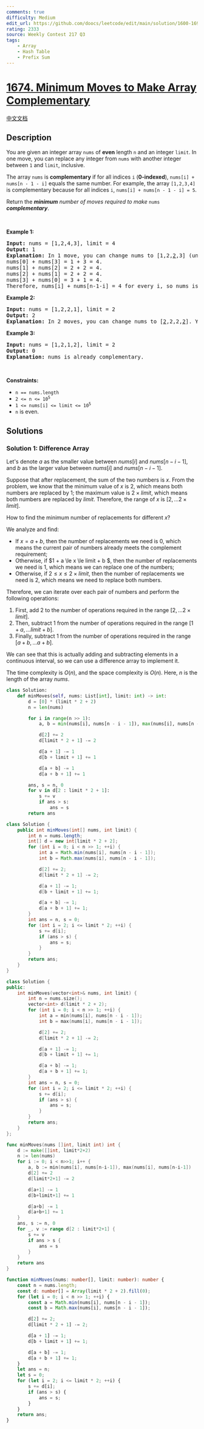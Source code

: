 ```yaml
---
comments: true
difficulty: Medium
edit_url: https://github.com/doocs/leetcode/edit/main/solution/1600-1699/1674.Minimum%20Moves%20to%20Make%20Array%20Complementary/README_EN.md
rating: 2333
source: Weekly Contest 217 Q3
tags:
    - Array
    - Hash Table
    - Prefix Sum
---
```


<!-- problem:start -->

# [1674. Minimum Moves to Make Array Complementary](https://leetcode.com/problems/minimum-moves-to-make-array-complementary)

[中文文档](/solution/1600-1699/1674.Minimum%20Moves%20to%20Make%20Array%20Complementary/README.md)

## Description

<p>You are given an integer array <code>nums</code> of <strong>even</strong> length <code>n</code> and an integer <code>limit</code>. In one move, you can replace any integer from <code>nums</code> with another integer between <code>1</code> and <code>limit</code>, inclusive.</p>

<p>The array <code>nums</code> is <strong>complementary</strong> if for all indices <code>i</code> (<strong>0-indexed</strong>), <code>nums[i] + nums[n - 1 - i]</code> equals the same number. For example, the array <code>[1,2,3,4]</code> is complementary because for all indices <code>i</code>, <code>nums[i] + nums[n - 1 - i] = 5</code>.</p>

<p>Return the <em><strong>minimum</strong> number of moves required to make </em><code>nums</code><em> <strong>complementary</strong></em>.</p>

<p>&nbsp;</p>
<p><strong class="example">Example 1:</strong></p>

<pre>
<strong>Input:</strong> nums = [1,2,4,3], limit = 4
<strong>Output:</strong> 1
<strong>Explanation:</strong> In 1 move, you can change nums to [1,2,<u>2</u>,3] (underlined elements are changed).
nums[0] + nums[3] = 1 + 3 = 4.
nums[1] + nums[2] = 2 + 2 = 4.
nums[2] + nums[1] = 2 + 2 = 4.
nums[3] + nums[0] = 3 + 1 = 4.
Therefore, nums[i] + nums[n-1-i] = 4 for every i, so nums is complementary.
</pre>

<p><strong class="example">Example 2:</strong></p>

<pre>
<strong>Input:</strong> nums = [1,2,2,1], limit = 2
<strong>Output:</strong> 2
<strong>Explanation:</strong> In 2 moves, you can change nums to [<u>2</u>,2,2,<u>2</u>]. You cannot change any number to 3 since 3 &gt; limit.
</pre>

<p><strong class="example">Example 3:</strong></p>

<pre>
<strong>Input:</strong> nums = [1,2,1,2], limit = 2
<strong>Output:</strong> 0
<strong>Explanation:</strong> nums is already complementary.
</pre>

<p>&nbsp;</p>
<p><strong>Constraints:</strong></p>

<ul>
	<li><code>n == nums.length</code></li>
	<li><code>2 &lt;= n&nbsp;&lt;=&nbsp;10<sup>5</sup></code></li>
	<li><code>1 &lt;= nums[i]&nbsp;&lt;= limit &lt;=&nbsp;10<sup>5</sup></code></li>
	<li><code>n</code> is even.</li>
</ul>

## Solutions

<!-- solution:start -->

### Solution 1: Difference Array

Let's denote $a$ as the smaller value between $nums[i]$ and $nums[n-i-1]$, and $b$ as the larger value between $nums[i]$ and $nums[n-i-1]$.

Suppose that after replacement, the sum of the two numbers is $x$. From the problem, we know that the minimum value of $x$ is $2$, which means both numbers are replaced by $1$; the maximum value is $2 \times limit$, which means both numbers are replaced by $limit$. Therefore, the range of $x$ is $[2,... 2 \times limit]$.

How to find the minimum number of replacements for different $x$?

We analyze and find:

-   If $x = a + b$, then the number of replacements we need is $0$, which means the current pair of numbers already meets the complement requirement;
-   Otherwise, if $1 + a \le x \le limit + b $, then the number of replacements we need is $1$, which means we can replace one of the numbers;
-   Otherwise, if $2 \le x \le 2 \times limit$, then the number of replacements we need is $2$, which means we need to replace both numbers.

Therefore, we can iterate over each pair of numbers and perform the following operations:

1. First, add $2$ to the number of operations required in the range $[2,... 2 \times limit]$.
1. Then, subtract $1$ from the number of operations required in the range $[1 + a,... limit + b]$.
1. Finally, subtract $1$ from the number of operations required in the range $[a + b,... a + b]$.

We can see that this is actually adding and subtracting elements in a continuous interval, so we can use a difference array to implement it.

The time complexity is $O(n)$, and the space complexity is $O(n)$. Here, $n$ is the length of the array $nums$.

<!-- tabs:start -->

```python
class Solution:
    def minMoves(self, nums: List[int], limit: int) -> int:
        d = [0] * (limit * 2 + 2)
        n = len(nums)

        for i in range(n >> 1):
            a, b = min(nums[i], nums[n - i - 1]), max(nums[i], nums[n - i - 1])

            d[2] += 2
            d[limit * 2 + 1] -= 2

            d[a + 1] -= 1
            d[b + limit + 1] += 1

            d[a + b] -= 1
            d[a + b + 1] += 1

        ans, s = n, 0
        for v in d[2 : limit * 2 + 1]:
            s += v
            if ans > s:
                ans = s
        return ans
```

```java
class Solution {
    public int minMoves(int[] nums, int limit) {
        int n = nums.length;
        int[] d = new int[limit * 2 + 2];
        for (int i = 0; i < n >> 1; ++i) {
            int a = Math.min(nums[i], nums[n - i - 1]);
            int b = Math.max(nums[i], nums[n - i - 1]);

            d[2] += 2;
            d[limit * 2 + 1] -= 2;

            d[a + 1] -= 1;
            d[b + limit + 1] += 1;

            d[a + b] -= 1;
            d[a + b + 1] += 1;
        }
        int ans = n, s = 0;
        for (int i = 2; i <= limit * 2; ++i) {
            s += d[i];
            if (ans > s) {
                ans = s;
            }
        }
        return ans;
    }
}
```

```cpp
class Solution {
public:
    int minMoves(vector<int>& nums, int limit) {
        int n = nums.size();
        vector<int> d(limit * 2 + 2);
        for (int i = 0; i < n >> 1; ++i) {
            int a = min(nums[i], nums[n - i - 1]);
            int b = max(nums[i], nums[n - i - 1]);

            d[2] += 2;
            d[limit * 2 + 1] -= 2;

            d[a + 1] -= 1;
            d[b + limit + 1] += 1;

            d[a + b] -= 1;
            d[a + b + 1] += 1;
        }
        int ans = n, s = 0;
        for (int i = 2; i <= limit * 2; ++i) {
            s += d[i];
            if (ans > s) {
                ans = s;
            }
        }
        return ans;
    }
};
```

```go
func minMoves(nums []int, limit int) int {
	d := make([]int, limit*2+2)
	n := len(nums)
	for i := 0; i < n>>1; i++ {
		a, b := min(nums[i], nums[n-i-1]), max(nums[i], nums[n-i-1])
		d[2] += 2
		d[limit*2+1] -= 2

		d[a+1] -= 1
		d[b+limit+1] += 1

		d[a+b] -= 1
		d[a+b+1] += 1
	}
	ans, s := n, 0
	for _, v := range d[2 : limit*2+1] {
		s += v
		if ans > s {
			ans = s
		}
	}
	return ans
}
```

```ts
function minMoves(nums: number[], limit: number): number {
    const n = nums.length;
    const d: number[] = Array(limit * 2 + 2).fill(0);
    for (let i = 0; i < n >> 1; ++i) {
        const a = Math.min(nums[i], nums[n - i - 1]);
        const b = Math.max(nums[i], nums[n - i - 1]);

        d[2] += 2;
        d[limit * 2 + 1] -= 2;

        d[a + 1] -= 1;
        d[b + limit + 1] += 1;

        d[a + b] -= 1;
        d[a + b + 1] += 1;
    }
    let ans = n;
    let s = 0;
    for (let i = 2; i <= limit * 2; ++i) {
        s += d[i];
        if (ans > s) {
            ans = s;
        }
    }
    return ans;
}
```

<!-- tabs:end -->

<!-- solution:end -->

<!-- problem:end -->

